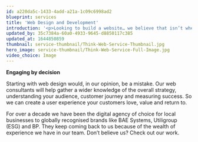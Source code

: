 ```yaml
---
id: a220da5c-1433-4add-a21a-1c09c6998ad2
blueprint: services
title: 'Web Design and Development'
introduction: '<p>Looking to build a website… we believe that isn’t where your search should end. You should also be looking for an agency that understands your company’s business, branding, customer base, and deadlines. That is what we have always prided ourselves on, seeing the big picture.</p>'
updated_by: 35c7384a-60a0-4933-9645-d8850117c385
updated_at: 1644850859
thumbnail: service-thumbnail/Think-Web-Service-Thumbnail.jpg
hero_image: service-thumbnail/Think-Web-Service-Full-Image.jpg
video_choice: Image
---
```

**Engaging by decision**

Starting with web design would, in our opinion, be a mistake. Our web consultants will help gather a wider knowledge of the overall strategy, understanding your audience, customer journey and measuring success. So we can create a user experience your customers love, value and return to. 

For over a decade we have been the digital agency of choice for local businesses to globally recognised brands like BAE Systems, Utiligroup (ESG) and BP. They keep coming back to us because of the wealth of experience we have in our team. Don’t believe us? Check out our work.